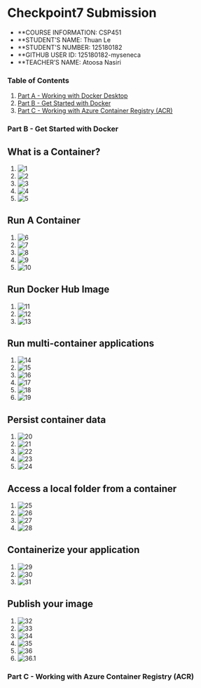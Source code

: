 # Checkpoint7 Submission

- **COURSE INFORMATION: CSP451
- **STUDENT’S NAME: Thuan Le
- **STUDENT'S NUMBER: 125180182
- **GITHUB USER ID: 125180182-myseneca
- **TEACHER’S NAME: Atoosa Nasiri

### Table of Contents
1. [Part A - Working with Docker Desktop](#part-b---get-started-with-docker)
2. [Part B - Get Started with Docker](#header2)
3. [Part C - Working with Azure Container Registry (ACR)](#header3)

### Part B - Get Started with Docker

## What is a Container?

1. ![1](/Checkpoint7/images/1)
2. ![2](/Checkpoint7/images/2)
3. ![3](/Checkpoint7/images/3)
4. ![4](/Checkpoint7/images/4)
5. ![5](/Checkpoint7/images/5)

## Run A Container
1. ![6](/Checkpoint7/images/6)
2. ![7](/Checkpoint7/images/7)
3. ![8](/Checkpoint7/images/8)
4. ![9](/Checkpoint7/images/9)
5. ![10](/Checkpoint7/images/10)

## Run Docker Hub Image
1. ![11](/Checkpoint7/images/11)
2. ![12](/Checkpoint7/images/12)
3. ![13](/Checkpoint7/images/13)

## Run multi-container applications
1. ![14](/Checkpoint7/images/14)
2. ![15](/Checkpoint7/images/15)
3. ![16](/Checkpoint7/images/16)
4. ![17](/Checkpoint7/images/17)
5. ![18](/Checkpoint7/images/18)
6. ![19](/Checkpoint7/images/19)


## Persist container data
1. ![20](/Checkpoint7/images/20)
2. ![21](/Checkpoint7/images/21)
3. ![22](/Checkpoint7/images/22)
4. ![23](/Checkpoint7/images/23)
5. ![24](/Checkpoint7/images/24)

## Access a local folder from a container
1. ![25](/Checkpoint7/images/25)
2. ![26](/Checkpoint7/images/26) 
3. ![27](/Checkpoint7/images/27)
4. ![28](/Checkpoint7/images/28)

## Containerize your application
1. ![29](/Checkpoint7/images/29)
2. ![30](/Checkpoint7/images/30)
3. ![31](/Checkpoint7/images/31)

## Publish your image
1. ![32](/Checkpoint7/images/32)
2. ![33](/Checkpoint7/images/33)
3. ![34](/Checkpoint7/images/34)
4. ![35](/Checkpoint7/images/35)
5. ![36](/Checkpoint7/images/36)
6. ![36.1](/Checkpoint7/images/36.1)

### Part C - Working with Azure Container Registry (ACR)